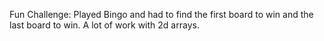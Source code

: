 Fun Challenge: Played Bingo and had to find the first board to win and the last board to win. A lot of work with 2d arrays.
